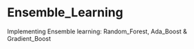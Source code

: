 # Ensemble_Learning
Implementing Ensemble learning:  Random_Forest,  Ada_Boost &amp; Gradient_Boost
